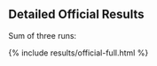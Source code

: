 <link rel="stylesheet" href="{{ site.baseurl }}/public/scoreboard.css">

## Detailed Official Results

Sum of three runs:

{% include results/official-full.html %}